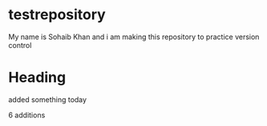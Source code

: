 # testrepository
My name is Sohaib Khan and i am making this repository to practice version control
# Heading

added something today





6 additions

